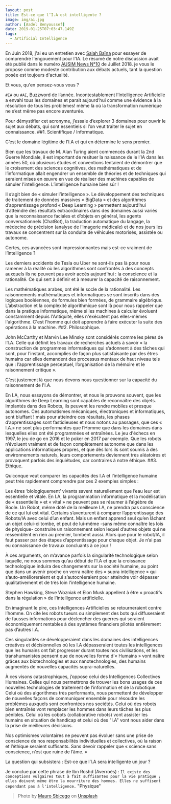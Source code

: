 ```yaml
---
layout: post
title: Est-ce que l’I.A est intelligente ?
image: img/ai.jpg
author: [Aadel Benyoussef]
date: 2019-01-25T07:03:47.149Z
tags:
  - Artificial Intelligence
---
```

En Juin 2018, j'ai eu un entretien avec [Salah Baïna](https://www.linkedin.com/in/salahbaina/) pour essayer de comprendre l'engouement pour l'IA. Le résumé de notre discussion avait été publié dans le numéro [AUSIM News N°10](http://www.ausimaroc.com/wp-content/uploads/2018/06/AUSINews-N10.pdf) de Juillet 2018. je vous le propose comme modeste contribution aux débats actuels, tant la question posée est toujours d'actualité.

Et vous, qu'en pensez-vous vous ?

`#IA` ou `#AI`, Buzzword de l’année. Incontestablement l’Intelligence Artificielle a envahi tous les domaines et parait aujourd’hui comme une évidence à la résolution de tous les problèmes! même là où la transformation numérique ne s’est même pas encore aventurée. 

Pour démystifier cet acronyme, j’essaie d’explorer 3 domaines pour ouvrir le sujet aux débats, qui sont essentiels si l’on veut traiter le sujet en connaissance.
##1. Scientifique / Informatique.

C’est le domaine légitime de l’I.A et qui en détermine le sens premier.

Bien que les travaux de M. Alan Turing aient commencés durant la 2nd Guerre Mondiale, il est important de resituer la naissance de le l’IA dans les années 50, où plusieurs études et conventions tentaient de démontrer que le croisement des sciences cognitives, des mathématiques et de l’informatique allait engendrer un ensemble de théories et de techniques qui seraient mises en œuvre en vue de réaliser des machines capables de simuler l'intelligence. L’intelligence humaine bien sûr !

Il s’agit bien de « simuler l’intelligence ». Le développement des techniques de traitement de données massives « BigData » et des algorithmes d’apprentissage profond « Deep Learning » permettent aujourd’hui d’atteindre des résultats extraordinaires dans des domaines aussi variés que la reconnaissance faciales et d’objets en général, les agents conversationnels (ChatBot), la traduction automatique du langage, la médecine de précision (analyse de l’imagerie médicale) et de nos jours les travaux se concentrent sur la conduite de véhicules motorisés, assistée ou autonome.

Certes, ces avancées sont impressionnantes mais est-ce vraiment de l’Intelligence ?

Les derniers accidents de Tesla ou Uber ne sont-ils pas là pour nous ramener à la réalité où les algorithmes sont confrontés à des concepts auxquels ils ne peuvent pas avoir accès aujourd’hui : la conscience et la rationalité. Ce qui sert à définir et à mesurer la capacité de raisonnement.

Les mathématiques arabes, ont été le socle de la rationalité. Les raisonnements mathématiques et informatiques se sont inscrits dans des logiques booléennes, de formules bien formées, de grammaire algébrique. L’abstraction et la complexité algorithmique sont là pour nous rappeler que dans la pratique informatique, même si les machines à calculer évoluent constamment depuis l'Antiquité, elles n'exécutent pas elles-mêmes l'algorithme. C'est l'homme qui doit apprendre à faire exécuter la suite des opérations à la machine.
##2. Philosophique.

John McCarthy et Marvin Lee Minsky sont considérés comme les pères de l’I.A. Celle qui définit les travaux de recherches actuels à savoir « la construction de programmes informatiques qui s’adonnent à des tâches qui sont, pour l’instant, accomplies de façon plus satisfaisante par des êtres humains car elles demandent des processus mentaux de haut niveau tels que : l’apprentissage perceptuel, l’organisation de la mémoire et le raisonnement critique ».

C’est justement là que nous devons nous questionner sur la capacité du raisonnement de l'I.A.

En I.A, nous essayons de démontrer, et nous le prouvons souvent, que les algorithmes de Deep Learning sont capables de reconnaître des objets. Implantés dans des Robots, ils peuvent les rendre mobiles et presque autonomes. Ces automatismes mécaniques, électroniques et informatiques, sont bluffant ! mais pour atteindre ces résultats, les phases d’apprentissages sont fastidieuses et nous notons au passages, que ces « I.A.» ne sont plus performantes que l’Homme que dans les domaines dans lesquelles elles ont été programmées et entraînées. Le jeu d'échecs en 1997, le jeu de go en 2016 et le poker en 2017 par exemple. Que les robots n’évoluent vraiment et de façon complètement autonome que dans les applications informatiques propres, et que dès lors ils sont soumis à des environnements naturels, leurs comportements deviennent très aléatoires et provoquent parfois des inquiétudes, car contraires à notre éthique.
##3. Éthique.

Quiconque veut comparer les capacités des I.A et l’intelligence humaine peut très rapidement comprendre par ces 2 exemples simples :

Les êtres ‘biologiquement’ vivants savent naturellement que l’eau leur est essentielle et vitale. En I.A, la programmation informatique et la modélisation de « essentielle » et « vital » ne peuvent pas se résumer à l’algèbre de Boole. Un Robot, même doté de la meilleure I.A, ne prendra pas conscience de ce qui lui est vital.
Certains s’aventurent à comparer l’apprentissage des Robots/IA avec celui d’un enfant. Mais un enfant apprend seul qu’en lâchant un objet celui-ci tombe, et peut de lui-même -sans même connaître les lois de physique- construire un raisonnement selon lequel d’autres objets qui ne ressemblent en rien au premier, tombent aussi. Alors que pour le robot/IA, il faut passer par des étapes d’apprentissage pour chaque objet. Je n’ai pas eu connaissance de travaux concluants à ce jour !

À ces arguments, on m’avance parfois la singularité technologique selon laquelle, ne nous sommes qu’au début de l’I.A et que la croissance technologique induira des changements sur la société humaine, au point que dans un avenir proche on verra naître des « supra intelligence » qui s’auto-amélioreraient et qui s’autocréeraient pour atteindre voir dépasser qualitativement et de très loin l'intelligence humaine.

Stephen Hawking, Steve Wozniak et Elon Musk appellent à être « proactifs dans la régulation » de l'intelligence artificielle.

En imaginant le pire, ces Intelligences Artificielles se retourneraient contre l’homme. On cite les robots tueurs ou simplement des bots qui diffuseraient de fausses informations pour déclencher des guerres qui seraient économiquement rentables à des systèmes financiers pilotés entièrement pas d’autres I.A.

Ces singularités se développeraient dans les domaines des intelligences créatives et décisionnelles où les I.A dépasseraient toutes les intelligences que les humains ont fait progresser durant toutes nos civilisations, et les transhumanistes pensent que de nouvelles forme d'« Humains » vont naître grâces aux biotechnologies et aux nanotechnologies, des humains augmentés de nouvelles capacités supra-naturelles.

À ces visons catastrophiques, j’oppose celui des Intelligences Collectives Humaines. Celles qui nous permettrons de trouver les bons usages de ces nouvelles technologies de traitement de l’information et de la robotique. Celui où des algorithmes très performants, nous permettent de développer de nouvelles façons de communiquer ensemble pour résoudre les problèmes auxquels sont confrontées nos sociétés. Celui où des robots bien entraînés vont remplacer les hommes dans leurs tâches les plus pénibles. Celui où les cobots (collaborative robots) vont assister les humains en situation de handicap et celui où des "I.A" vont nous aider dans la prise de meilleures décisions.

Nos optimismes volontaires ne peuvent pas évoluer sans une prise de conscience de nos responsabilités individuelles et collectives, où la raison et l’éthique seraient suffisants. Sans devoir rappeler que « science sans conscience, n’est que ruine de l’âme. »

La question qui subsistera : Est-ce que l’I.A sera intelligente un jour ?

Je conclue par cette phrase de Ibn Roshd (Averroès) : `Il existe des conceptions vulgaires tout à fait suffisantes pour la vie pratique ; elles doivent même être la nourriture des hommes. Elles ne suffisent cependant pas à l'intelligence.` "Physique"
> <span>Photo by <a href="https://unsplash.com/@maurosbicego?utm_source=unsplash&amp;utm_medium=referral&amp;utm_content=creditCopyText">Mauro Sbicego</a> on <a href="https://unsplash.com/s/photos/ai?utm_source=unsplash&amp;utm_medium=referral&amp;utm_content=creditCopyText">Unsplash</a></span>